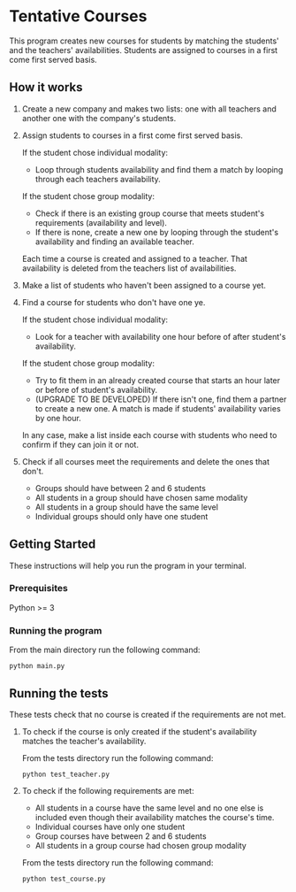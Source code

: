# Tentative Courses

This program creates new courses for students by matching the students' and the teachers' availabilities.
Students are assigned to courses in a first come first served basis.


## How it works

1. Create a new company and makes two lists: one with all teachers and another one with the company's students.

2. Assign students to courses in a first come first served basis.

    If the student chose individual modality:
    - Loop through students availability and find them a match by looping through each teachers availability.
    
    If the student chose group modality:
    - Check if there is an existing group course that meets student's requirements (availability and level).
    - If there is none, create a new one by looping through the student's availability and finding an available teacher.
    
    Each time a course is created and assigned to a teacher. That availability is deleted from the teachers list of availabilities.

3. Make a list of students who haven't been assigned to a course yet.

4. Find a course for students who don't have one ye.

    If the student chose individual modality:
    - Look for a teacher with availability one hour before of after student's availability.
    
    If the  student chose group modality:
    - Try to fit them in an already created course that starts an hour later or before of student's availability.
    - (UPGRADE TO BE DEVELOPED) If there isn't one, find them a partner to create a new one. A match is made if students' availability varies by one hour.
   
   In any case, make a list inside each course with students who need to confirm if they can join it or not.

5. Check if all courses meet the requirements and delete the ones that don't.
     - Groups should have between 2 and 6 students
     - All students in a group should have chosen same modality
     - All students in a group should have the same level
     - Individual groups should only have one student

## Getting Started

These instructions will help you run the program in your terminal.

### Prerequisites

Python >= 3


### Running the program

From the main directory run the following command:

```
python main.py
```


## Running the tests

These tests check that no course is created if the requirements are not met.

1. To check if the course is only created if the student's availability matches the teacher's availability.

    From the tests directory run the following command:
    
    ```
    python test_teacher.py
    ```

2. To check if the following requirements are met:

    - All students in a course have the same level and no one else is included even though their availability matches the course's time.
    - Individual courses have only one student
    - Group courses have between 2 and 6 students
    - All students in a group course had chosen group modality 
    
    From the tests directory run the following command:
    
    ```
    python test_course.py
    ```
